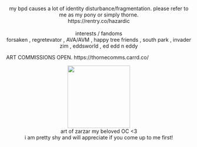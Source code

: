 <p align="center"> my bpd causes a lot of identity disturbance/fragmentation. please refer to me as my pony or simply thorne. <br>https://rentry.co/hazardic <br><br> interests / fandoms <br> forsaken , regretevator , AVA/AVM , happy tree friends , south park , invader zim , eddsworld , ed edd n eddy </p>
ART COMMISSIONS OPEN. https://thornecomms.carrd.co/
<p align="center"> <img src="https://files.catbox.moe/dl38g6.png" width=170px height=170px> <br> art of zarzar my beloved OC <3 <br> i am pretty shy and will appreciate if you come up to me first! </p>
